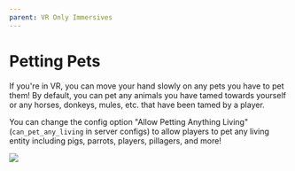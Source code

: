 ```yaml
---
parent: VR Only Immersives
---
```


# Petting Pets

If you're in VR, you can move your hand slowly on any pets you have to pet them! By default, you can pet any animals you have tamed towards yourself or any horses, donkeys, mules, etc. that have been tamed by a player.

You can change the config option "Allow Petting Anything Living" (`can_pet_any_living` in server configs) to allow players to pet any living entity including pigs, parrots, players, pillagers, and more!

![](/gif/petting_vr.gif)